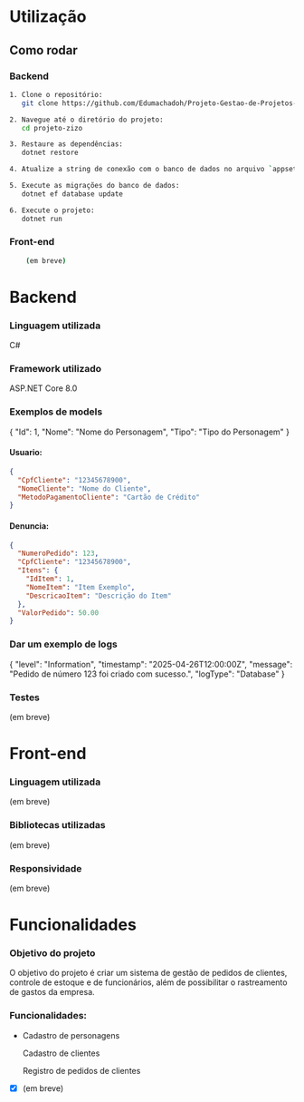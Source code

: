 
# Utilização
## Como rodar
### Backend
```bash
1. Clone o repositório:
   git clone https://github.com/Edumachadoh/Projeto-Gestao-de-Projetos-de-Software.git

2. Navegue até o diretório do projeto:
   cd projeto-zizo

3. Restaure as dependências:
   dotnet restore

4. Atualize a string de conexão com o banco de dados no arquivo `appsettings.json`.

5. Execute as migrações do banco de dados:
   dotnet ef database update

6. Execute o projeto:
   dotnet run
```
### Front-end
```bash
	(em breve)
```

# Backend
### Linguagem utilizada
C#
### Framework utilizado
ASP.NET Core 8.0
### Exemplos de models
{
  "Id": 1,
  "Nome": "Nome do Personagem",
  "Tipo": "Tipo do Personagem"
}
#### Usuario:
``` json
{
  "CpfCliente": "12345678900",
  "NomeCliente": "Nome do Cliente",
  "MetodoPagamentoCliente": "Cartão de Crédito"
}
```
#### Denuncia:
``` json
{
  "NumeroPedido": 123,
  "CpfCliente": "12345678900",
  "Itens": {
    "IdItem": 1,
    "NomeItem": "Item Exemplo",
    "DescricaoItem": "Descrição do Item"
  },
  "ValorPedido": 50.00
}
```

### Dar um exemplo de logs
{
  "level": "Information",
  "timestamp": "2025-04-26T12:00:00Z",
  "message": "Pedido de número 123 foi criado com sucesso.",
  "logType": "Database"
}
### Testes
(em breve)

# Front-end
### Linguagem utilizada
(em breve)
### Bibliotecas utilizadas
(em breve)
### Responsividade
(em breve)

# Funcionalidades
### Objetivo do projeto
O objetivo do projeto é criar um sistema de gestão de pedidos de clientes, controle de estoque e de funcionários, além de possibilitar o rastreamento de gastos da empresa.
### Funcionalidades:
- Cadastro de personagens

  Cadastro de clientes

  Registro de pedidos de clientes
- [x] (em breve)


